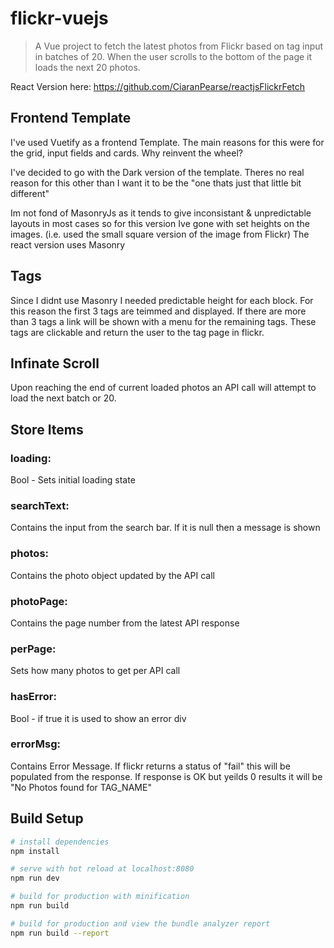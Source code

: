 # flickr-vuejs

> A Vue project to fetch the latest photos from Flickr based on tag input in batches of 20. When the user scrolls to the bottom of the page it loads the next 20 photos.

React Version here:
https://github.com/CiaranPearse/reactjsFlickrFetch

## Frontend Template
I've used Vuetify as a frontend Template. The main reasons for this were for the grid, input fields and cards. Why reinvent the wheel?

I've decided to go with the Dark version of the template. Theres no real reason for this other than I want it to be the "one thats just that little bit different"


Im not fond of MasonryJs as it tends to give inconsistant & unpredictable layouts in most cases so for this version Ive gone with set heights on the images. (i.e. used the small square version of the image from Flickr)
The react version uses Masonry


## Tags
Since I didnt use Masonry I needed predictable height for each block. For this reason the first 3 tags are teimmed and displayed. If there are more than 3 tags a link will be shown with a menu for the remaining tags. These tags are clickable and return the user to the tag page in flickr.


## Infinate Scroll
Upon reaching the end of current loaded photos an API call will attempt to load the next batch or 20.

## Store Items

### loading: 
Bool - Sets initial loading state

### searchText: 
Contains the input from the search bar. If it is null then a message is shown

### photos:
Contains the photo object updated by the API call

### photoPage:
Contains the page number from the latest API response

### perPage:
Sets how many photos to get per API call

### hasError:
Bool - if true it is used to show an error div

### errorMsg:
Contains Error Message. If flickr returns a status of "fail" this will be populated from the response. If response is OK but yeilds 0 results it will be "No Photos found for TAG_NAME"



## Build Setup

``` bash
# install dependencies
npm install

# serve with hot reload at localhost:8080
npm run dev

# build for production with minification
npm run build

# build for production and view the bundle analyzer report
npm run build --report
```
